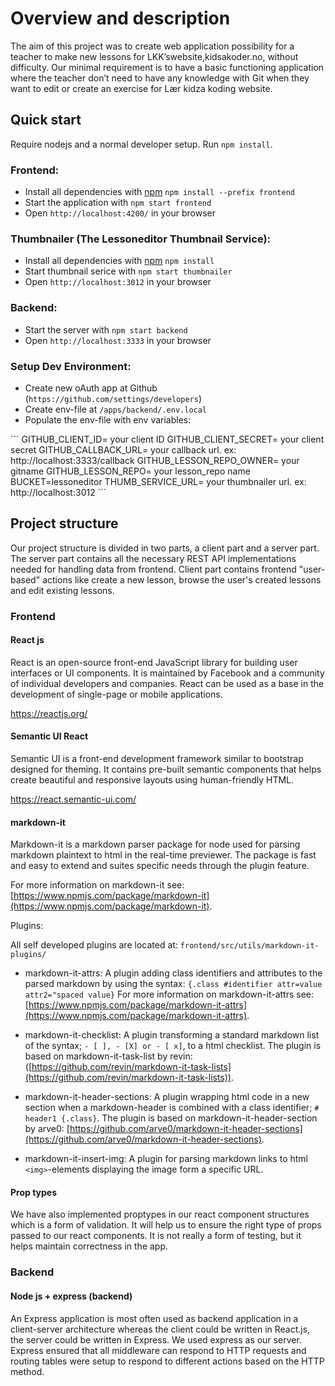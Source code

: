 # Overview and description

The aim of this project was to create web application possibility for a teacher to make new lessons for LKK’swebsite,kidsakoder.no, without difficulty.
Our minimal requirement is to have a basic functioning application where the teacher don’t need to have any knowledge with Git when they want to edit or create an exercise for Lær kidza koding website.

## Quick start

Require nodejs and a normal developer setup. Run `npm install`.

### Frontend:

- Install all dependencies with [npm](https://www.npmjs.com/) `npm install --prefix frontend`
- Start the application with `npm start frontend`
- Open `http://localhost:4200/` in your browser

### Thumbnailer (The Lessoneditor Thumbnail Service):

- Install all dependencies with [npm](https://www.npmjs.com/) `npm install`
- Start thumbnail serice with `npm start thumbnailer`
- Open `http://localhost:3012` in your browser

### Backend:

- Start the server with `npm start backend`
- Open `http://localhost:3333` in your browser

### Setup Dev Environment:

- Create new oAuth app at Github (`https://github.com/settings/developers`)
- Create env-file at `/apps/backend/.env.local`
- Populate the env-file with env variables:

´´´
GITHUB_CLIENT_ID= your client ID
GITHUB_CLIENT_SECRET= your client secret
GITHUB_CALLBACK_URL= your callback url. ex: http://localhost:3333/callback
GITHUB_LESSON_REPO_OWNER= your gitname
GITHUB_LESSON_REPO= your lesson_repo name
BUCKET=lessoneditor
THUMB_SERVICE_URL= your thumbnailer url. ex: http://localhost:3012
´´´

## Project structure

Our project structure is divided in two parts, a client part and a server part. The server part contains all the necessary REST API implementations needed for handling data from frontend. Client part contains frontend "user-based" actions like create a new lesson, browse the user's created lessons and edit existing lessons.

### Frontend

#### React js

React is an open-source front-end JavaScript library for building user interfaces or UI components. It is maintained by Facebook and a community of individual developers and companies. React can be used as a base in the development of single-page or mobile applications.

https://reactjs.org/

#### Semantic UI React

Semantic UI is a front-end development framework similar to bootstrap designed for theming. It contains pre-built semantic components that helps create beautiful and responsive layouts using human-friendly HTML.

https://react.semantic-ui.com/

#### markdown-it

Markdown-it is a markdown parser package for node used for parsing markdown plaintext to html in the real-time previewer.
The package is fast and easy to extend and suites specific needs through the plugin feature.

For more information on markdown-it see: [https://www.npmjs.com/package/markdown-it](https://www.npmjs.com/package/markdown-it).

Plugins:

All self developed plugins are located at: `frontend/src/utils/markdown-it-plugins/`

- markdown-it-attrs: A plugin adding class identifiers and attributes to the parsed markdown by using the syntax: `{.class #identifier attr=value attr2="spaced value}`
  For more information on markdown-it-attrs see: [https://www.npmjs.com/package/markdown-it-attrs](https://www.npmjs.com/package/markdown-it-attrs).

- markdown-it-checklist: A plugin transforming a standard markdown list of the syntax; `- [ ], - [X] or - [ x]`, to a html checklist.
  The plugin is based on markdown-it-task-list by revin: ([https://github.com/revin/markdown-it-task-lists](https://github.com/revin/markdown-it-task-lists)).

- markdown-it-header-sections: A plugin wrapping html code in a new section when a markdown-header is combined with a class identifier; `# header1 {.class}`.
  The plugin is based on markdown-it-header-section by arve0: [https://github.com/arve0/markdown-it-header-sections](https://github.com/arve0/markdown-it-header-sections).

- markdown-it-insert-img: A plugin for parsing markdown links to html `<img>`-elements displaying the image form a specific URL.

#### Prop types

We have also implemented proptypes in our react component structures which is a form of validation. It will help us to ensure
the right type of props passed to our react components. It is not really a form of testing, but it helps maintain
correctness in the app.

### Backend

#### Node js + express (backend)

An Express application is most often used as backend application in a client-server architecture whereas the client could
be written in React.js, the server could be written in Express. We used express as our server.
Express ensured that all middleware can respond to HTTP requests and routing tables were setup to respond to different actions
based on the HTTP method.

